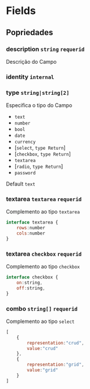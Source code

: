 # Fields

## Popriedades

### description `string` `requerid`
Descrição do Campo

### identity `internal`

### type  `string|string[2]`

Especifica o tipo do Campo

- `text`   
- `number` 
- `bool` 
- `date`
- `currency`
- [`select`, `type Return`]
- [`checkbox`, `type Return`]
- `textarea`
- [`radio`, `type Return`]
- `password`

Default `text`


### textarea  `textarea` `requerid`
Complemento ao tipo `textarea`
```js
interface textarea {
    rows:number
    cols:number
}
```


### textarea  `checkbox` `requerid`
Complemento ao tipo `checkbox`
```js
interface checkbox {
    on:string,
    off:string,
}
```

### combo  `string[]` `requerid`
Complemento ao tipo `select`
```js
[
    {
        representation:"crud",
        value:"crud"
    },
    {
        representation:"grid",
        value:"grid"
    }
]
```